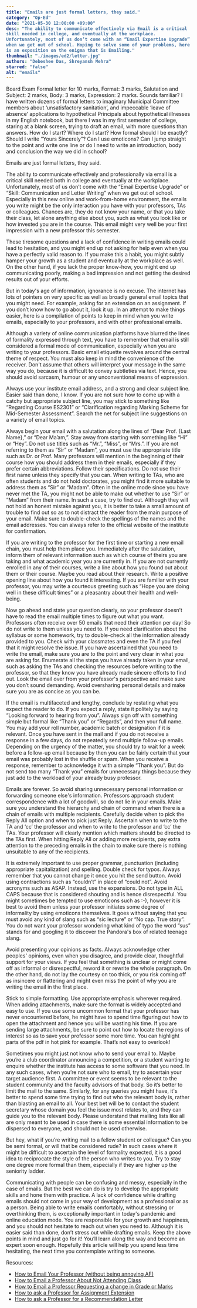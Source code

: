 ```yaml
---
title: "Emails are just formal letters, they said."
category: "Op-Ed"
date: "2021-05-30 12:00:00 +09:00"
desc: "The ability to communicate effectively via Email is a critical skill needed in college, and eventually at the workplace. Unfortunately, most of us don’t come with an “Email Expertise Upgrade” when we get out of school. Hoping to solve some of your problems, here is an exposition on the enigma that is Emailing."
thumbnail: "./images/ed2/letter.jpg"
authors: "Debeshee Das, Shreyansh Mehra"
starred: "false"
alt: "emails"
---
```


<style type='text/css'>
code {
  white-space : pre-wrap !important;
  font-weight: bolder !important;
}
</style>

Board Exam Formal letter for 10 marks, Format: 3 marks, Salutation and Subject: 2 marks, Body: 3 marks, Expression: 2 marks. Sounds familiar? I have written dozens of formal letters to imaginary Municipal Committee members about ‘unsatisfactory sanitation’, and impeccable ‘leave of absence’ applications to hypothetical Principals about hypothetical illnesses in my English notebook, but there I was in my first semester of college, staring at a blank screen, trying to draft an email, with more questions than answers. How do I start? Where do I start? How formal should I be exactly? Should I write “Yours Sincerely”? Can I use emoticons? Can I jump straight to the point and write one line or do I need to write an introduction, body and conclusion the way we did in school? 


Emails are just formal letters, they said.


The ability to communicate effectively and professionally via email is a critical skill needed both in college and eventually at the workplace. Unfortunately, most of us don’t come with the “Email Expertise Upgrade” or “Skill: Communication and Letter Writing” when we get out of school. Especially in this new online and work-from-home environment, the emails you write might be the only interaction you have with your professors, TAs or colleagues. Chances are, they do not know your name, or that you take their class, let alone anything else about you, such as what you look like or how invested you are in the course. This email might very well be your first impression with a new professor this semester. 


These tiresome questions and a lack of confidence in writing emails could lead to hesitation, and you might end up not asking for help even when you have a perfectly valid reason to. If you make this a habit, you might subtly hamper your growth as a student and eventually at the workplace as well. On the other hand, if you lack the proper know-how, you might end up communicating poorly, making a bad impression and not getting the desired results out of your efforts. 


But in today's age of information, ignorance is no excuse. The internet has lots of pointers on very specific as well as broadly general email topics that you might need. For example, asking for an extension on an assignment. If you don’t know how to go about it, look it up. In an attempt to make things easier, here is a compilation of points to keep in mind when you write emails, especially to your professors, and with other professional emails.


Although a variety of online communication platforms have blurred the lines of formality expressed through text, you have to remember that email is still considered a formal mode of communication, especially when you are writing to your professors. Basic email etiquette revolves around the central theme of respect. You must also keep in mind the convenience of the receiver. Don't assume that others will interpret your message in the same way you do, because it is difficult to convey subtleties via text. Hence, you should avoid sarcasm, humour or any unconventional means of expression. 


Always use your institute email address, and a strong and clear subject line. Easier said than done, I know. If you are not sure how to come up with a catchy but appropriate subject line, you may stick to something like “Regarding Course ES2301” or “Clarification regarding Marking Scheme for Mid-Semester Assessment”. Search the net for subject line suggestions on a variety of email topics. 


Always begin your email with a salutation along the lines of “Dear Prof. {Last Name},” or “Dear Ma’am,”. Stay away from starting with something like “Hi” or “Hey”. Do not use titles such as “Mr.”, “Miss”, or “Mrs.”. If you are not referring to them as “Sir” or “Madam”, you must use the appropriate title such as Dr. or Prof. Many professors will mention in the beginning of their course how you should address them in their emails, especially if they prefer certain abbreviations. Follow their specifications. Do not use their first name unless they specify that you can. When writing to TAs, who are often students and do not hold doctorates, you might find it more suitable to address them as “Sir” or “Madam”. Often in the online mode since you have never met the TA, you might not be able to make out whether to use “Sir” or “Madam” from their name. In such a case, try to find out. Although they will not hold an honest mistake against you, it is better to take a small amount of trouble to find out so as to not distract the reader from the main purpose of your email. Make sure to double-check the spellings of the names and the email addresses. You can always refer to the official website of the institute for confirmation.


If you are writing to the professor for the first time or starting a new email chain, you must help them place you. Immediately after the salutation, inform them of relevant information such as which course of theirs you are taking and what academic year you are currently in. If you are not currently enrolled in any of their courses, write a line about how you found out about them or their course. Maybe you read about their research. Write a positive opening line about how you found it interesting. If you are familiar with your professor, you may write a courteous greeting such as “Hope you are doing well in these difficult times” or a pleasantry about their health and well-being. 


Now go ahead and state your question clearly, so your professor doesn’t have to read the email multiple times to figure out what you want. Professors often receive over 50 emails that need their attention per day! So do not write to them unless you need to. If you need clarification about the syllabus or some homework, try to double-check all the information already provided to you. Check with your classmates and even the TA if you feel that it might resolve the issue. If you have ascertained that you need to write the email, make sure you are to the point and very clear in what you are asking for. Enumerate all the steps you have already taken in your email, such as asking the TAs and checking the resources before writing to the professor, so that they know you have already made sincere efforts to find out. Look the email over from your professor's perspective and make sure you don’t sound demanding. Avoid oversharing personal details and make sure you are as concise as you can be. 


If the email is multifaceted and lengthy, conclude by restating what you expect the reader to do. If you expect a reply, state it politely by saying “Looking forward to hearing from you”. Always sign off with something simple but formal like “Thank you” or “Regards”, and then your full name. You may add your roll number, academic batch or designation if it is relevant. Once you have sent in the mail and if you do not receive a response in a few days, do not repeatedly send multiple follow-up emails. Depending on the urgency of the matter, you should try to wait for a week before a follow-up email because by then you can be fairly certain that your email was probably lost in the shuffle or spam. When you receive a response, remember to acknowledge it with a simple “Thank you”. But do not send too many “Thank you” emails for unnecessary things because they just add to the workload of your already busy professor.


Emails are forever. So avoid sharing unnecessary personal information or forwarding someone else's information. Professors approach student correspondence with a lot of goodwill, so do not lie in your emails. Make sure you understand the hierarchy and chain of command when there is a chain of emails with multiple recipients. Carefully decide when to pick the Reply All option and when to pick just Reply. Ascertain when to write to the TA and ‘cc’ the professor and when to write to the professor and ‘cc’ the TAs. Your professor will clearly mention which matters should be directed to the TAs first. When hitting Reply All or adding more recipients, pay extra attention to the preceding emails in the chain to make sure there is nothing unsuitable to any of the recipients.


It is extremely important to use proper grammar, punctuation (including appropriate capitalization) and spelling. Double check for typos. Always remember that you cannot change it once you hit the send button. Avoid using contractions such as “couldn’t” in place of “could not”. Avoid acronyms such as ASAP. Instead, use the expansions. Do not type in ALL CAPS because that is considered shouting and is hence disrespectful. You might sometimes be tempted to use emoticons such as :-), however it is best to avoid them unless your professor initiates some degree of informality by using emoticons themselves. It goes without saying that you must avoid any kind of slang such as “sic lecture” or “No cap. True story”. You do not want your professor wondering what kind of typo the word “sus” stands for and googling it to discover the Pandora's box of related teenage slang. 


Avoid presenting your opinions as facts. Always acknowledge other peoples' opinions, even when you disagree, and provide clear, thoughtful support for your views. If you feel that something is unclear or might come off as informal or disrespectful, reword it or rewrite the whole paragraph. On the other hand, do not lay the courtesy on too thick, or you risk coming off as insincere or flattering and might even miss the point of why you are writing the email in the first place.


Stick to simple formatting. Use appropriate emphasis wherever required. When adding attachments, make sure the format is widely accepted and easy to use. If you use some uncommon format that your professor has never encountered before, he might have to spend time figuring out how to open the attachment and hence you will be wasting his time. If you are sending large attachments, be sure to point out how to locate the regions of interest so as to save your professor some more time. You can highlight parts of the pdf in hot pink for example. That’s not easy to overlook!


Sometimes you might just not know who to send your email to. Maybe you’re a club coordinator announcing a competition, or a student wanting to enquire whether the institute has access to some software that you need. In any such cases, when you’re not sure who to email, try to ascertain your target audience first. A committee or event seems to be relevant to the student community and the faculty advisors of that body. So it’s better to limit the mail to the same. Similarly, for any queries you might have, it's better to spend some time trying to find out who the relevant body is, rather than blasting an email to all. Your best bet will be to contact the student secretary whose domain you feel the issue most relates to, and they can guide you to the relevant body. Please understand that mailing lists like all are only meant to be used in case there is some essential information to be dispersed to everyone, and should not be used otherwise. 


But hey, what if you’re writing mail to a fellow student or colleague? Can you be semi formal, or will that be considered rude? In such cases where it might be difficult to ascertain the level of formality expected, it is a good idea to reciprocate the style of the person who writes to you. Try to stay one degree more formal than them, especially if they are higher up the seniority ladder.


Communicating with people can be confusing and messy, especially in the case of emails. But the best we can do is try to develop the appropriate skills and hone them with practice. A lack of confidence while drafting emails should not come in your way of development as a professional or as a person. Being able to write emails comfortably, without stressing or overthinking them, is exceptionally important in today's pandemic and online education mode. You are responsible for your growth and happiness, and you should not hesitate to reach out when you need to. Although it is easier said than done, don’t stress out while drafting emails. Keep the above points in mind and just go for it! You’ll learn along the way and become an expert soon enough. Hopefully this article will help you spend less time hesitating, the next time you contemplate writing to someone.




Resources:  
- [How to Email Your Professor (without being annoying AF)](https://medium.com/@lportwoodstacer/how-to-email-your-professor-without-being-annoying-af-cf64ae0e4087)
- [How to Email a Professor About Not Attending Class](https://writingcheap.com/blog/how-to-email-a-professor-about-not-attending-class-correctly/#:~:text=Rules%20for%20an%20Email%20to%20Professor%20About%20Missing%20Class&text=Always%20fill%20in%20the%20%E2%80%9CSubject,to%20it%20in%20the%20content.)
- [How to Email a Professor Requesting a change in Grade or Marks](https://www.wikihow.com/Get-a-Professor-to-Change-Your-Grade)
- [How to ask a Professor for Assignment Extension](https://www.wikihow.com/Ask-a-Professor-for-a-Paper-Extension)
- [How to ask a Professor for a Recommendation Letter](https://www.wikihow.com/Ask-Your-Professor-for-a-Letter-of-Recommendation-Via-Email)

